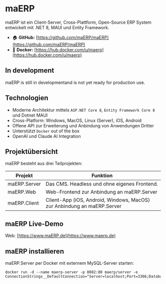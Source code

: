 # maERP

maERP ist ein Client-Server, Cross-Plattform, Open-Source ERP System entwickelt mit .NET 8, MAUI und Entity Framework.

* :house: **GitHub:** [https://github.com/maERP/maERP](https://github.com/maERP/maERP)
* :speech_balloon: **Docker:** [https://hub.docker.com/u/maerp](https://hub.docker.com/u/maerp)

## In development

maERP is still in developmentand is not yet ready for production use.

## Technologien

* Moderne Architektur mittels `ASP.NET Core 8`, `Entity Framework Core 8` und Dotnet MAUI
* Cross-Platform: Windows, MacOS, Linux (Server), iOS, Android
* Offene API zur Erweiterung und Anbindung von Anwendungen Dritter
* Unterstützt `Docker` out of the box
* OpenAI und Claude AI Integration

## Projektübersicht

maERP besteht aus drei Teilprojekten:

| Projekt  | Funktion |
| ------------ | ------------ |
| maERP.Server | Das CMS. Headless und ohne eigenes Frontend.                            |
| maERP.Web    | Web-Frontend zur Anbindung an maERP.Server                              |
| maERP.Client | Client-App (iOS, Android, Windows, MacOS) zur Anbindung an maERP.Server |

## maERP Live-Demo

Web: [https://www.maERP.de](https://www.maerp.de)


## maERP installieren

maERP.Server per Docker mit externem MySQL-Server starten:

```
docker run -d --name maerp-server -p 8082:80 maerp/server -e ConnectionStrings__DefaultConnection="Server=localhost;Port=3306;Database=maerp_01;Uid=maerp;Password=maerp;"
```
